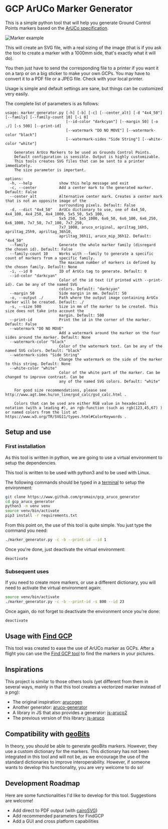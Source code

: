 # GCP ArUCo Marker Generator

This is a simple python tool that will help you generate Ground Control Points
markers based on the [ArUCo
specification](https://www.uco.es/investiga/grupos/ava/node/26).


![Marker example](example.png)


This will create an SVG file, with a real sizing of the image (that is if you
ask the tool to create a marker with a 1000mm side, that's exactly what it will
do).

You then just have to send the corresponding file to a printer if you want it on
a tarp or on a big sticker to make your own GCPs. You may have to convert it to
a PDF file or a JPEG file. Check with your local printer.

Usage is simple and default settings are sane, but things can be customized very
easily.

The complete list of parameters is as follows:
```
usage: marker_generator.py [-h] [-b] [-c] [--center_alt] [-d "4x4_50"] [--family] [--family-count 10] [-i 0]
                           [--id-color "darkcyan"] [--margin 50] [-o ./] [-s 500] [--print-id]
                           [--watermark "DO NO MOVE"] [--watermark-color "black"]
                           [--watermark-sides "Side String"] [--white-color "white"]

    Generates ArUco Markers to be used as Grounds Control Points.
    Default configuration is sensible. Output is highly customizable.
    This tools creates SVG files that can be sent to a printer immediately.
    The size parameter is important.

options:
  -h, --help            show this help message and exit
  -c, --center          Add a center mark to the generated marker. Default: False
  --center_alt          Alternative center mark. Creates a center mark that is not an opposite image of the
                        surrounding pixels. Default: False
  -d, --dict "4x4_50"   ArUCo dictionary to use, one of 4x4_50, 4x4_100, 4x4_250, 4x4_1000, 5x5_50, 5x5_100,
                        5x5_250, 5x5_1000, 6x6_50, 6x6_100, 6x6_250, 6x6_1000, 7x7_50, 7x7_100, 7x7_250,
                        7x7_1000, aruco_original, apriltag_16h5, apriltag_25h9, apriltag_36h10,
                        apriltag_36h11, aruco_mip_36h12. Default: "4x4_50"
  --family              Generate the whole marker family (disregard the chosen id). Default: False
  --family-count 10     Works with --family to generate a specific count of markers from a specific family.
                        The maximum number of markers is defined by the chosen family. Default: None
  -i, --id 0            ID of ArUCo tag to generate. Default: 0
  --id-color "darkcyan"
                        Color of the id text (if printed with --print-id). Can be any of the named SVG
                        colors. Default: "darkcyan"
  --margin 50           Side margin in mm. Default: 50
  -o, --output ./       Path where the output image containing ArUCo marker will be created. Default: ./
  -s, --size 500        Size in mm of the marker to be created. This size does not take into account the
                        margin. Default: 500
  --print-id            Print the id in the corner of the marker. Default: False
  --watermark "DO NO MOVE"
                        Add a watermark around the marker on the four sides around the marker. Default: None
  --watermark-color "black"
                        Color of the watermark text. Can be any of the named SVG colors. Default: "black"
  --watermark-sides "Side String"
                        Change the watermark on the side of the marker to this string. Default: None
  --white-color "white"
                        Color of the white part of the marker. Can be changed to improve contrast. Can be
                        any of the named SVG colors. Default: "white"

    For good size recommendations, please see http://www.agt.bme.hu/on_line/gsd_calc/gsd_calc.html .

    Colors that can be used are either RGB value in hexadecimal notation (with a leading #), an rgb-function (such as rgb(123,45,67) ) or named colors from the list at https://www.w3.org/TR/SVG11/types.html#ColorKeywords .
```


## Setup and use
### First installation
As this tool is written in python, we are going to use a virtual environment to
setup the dependencies.

This tool is written to be used with python3 and to be used with Linux.

The following commands should be typed in a
[terminal](https://ubuntu.com/tutorials/command-line-for-beginners#1-overview)
to setup the environment:
```bash
git clone https://www.github.com/gromain/gcp_aruco_generator
cd gcp_aruco_generator
python3 -m venv venv
source venv/bin/activate
pip3 install -r requirements.txt
```

From this point on, the use of this tool is quite simple. You just type the
command you need:
```bash
./marker_generator.py -c -b --print-id --id 1
```

Once you're done, just deactivate the virtual environment:
```bash
deactivate
```


### Subsequent uses
If you need to create more markers, or use a different dictionary, you will
need to activate the virtual environment again:
```bash
source venv/bin/activate
./marker_generator.py -c -b --print-id -s 800 --id 23
```

Once again, do not forget to deactivate the environment once you're done:
```bash
deactivate
```


## Usage with [Find GCP](https://github.com/zsiki/Find-GCP)
This tool was created to ease the use of ArUCo marker as GCPs. After a flight
you can use the [Find GCP tool](https://github.com/zsiki/Find-GCP) to find the
markers in your pictures.


## Inspirations
This project is similar to those others tools (yet different from them in
several ways, mainly in that this tool creates a vectorized marker instead of
a png):

- The original inspiration: [arucogen](https://github.com/okalachev/arucogen)
- Another generator: [aruco-generator](https://github.com/fdcl-gwu/aruco_generator)
- A library in JS that also provides a generator: [js-aruco2](https://damianofalcioni.github.io/js-aruco2/)
- The previous version of this library: [js-aruco](https://github.com/jcmellado/js-aruco)


## Compatibility with [geoBits](https://github.com/dronemapper-io/aruco-geobits)
In theory, you should be able to generate geoBits markers. However, they use a
custom dictionary for the markers. This dictionary has not been integrated in
this tool and will not be, as we encourage the use of the standard dictionaries
to improve interoperability. However, if someone wants to develop this
functionality, you are very welcome to do so!


## Development Roadmap
Here are some functionalities I'd like to develop for this tool. Suggestions are
welcome!

- Add direct to PDF output (with [cairoSVG](https://cairosvg.org/documentation/))
- Add recommended parameters for FindGCP
- Add a GUI and cross platform capabilities
